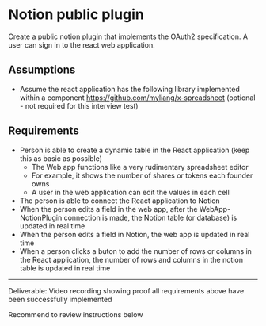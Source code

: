 # Notion public plugin

Create a public notion plugin that implements the OAuth2 specification. A user can sign in to the react web application. 

## Assumptions

* Assume the react application has the following library implemented within a component https://github.com/myliang/x-spreadsheet (optional - not required for this interview test)

## Requirements

* Person is able to create a dynamic table in the React application (keep this as basic as possible)
  - The Web app functions like a very rudimentary spreadsheet editor
  - For example, it shows the number of shares or tokens each founder owns
  - A user in the web application can edit the values in each cell
* The person is able to connect the React application to Notion
* When the person edits a field in the web app, after the WebApp-NotionPlugin connection is made, the Notion table (or database) is updated in real time
* When the person edits a field in Notion, the web app is updated in real time 
* When a person clicks a buton to add the number of rows or columns in the React application, the number of rows and columns in the notion table is updated in real time

<hr/>
Deliverable: Video recording showing proof all requirements above have been successfully implemented

Recommend to review instructions below